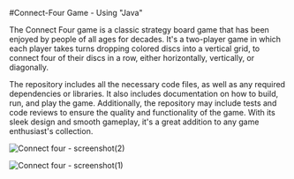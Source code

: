 #Connect-Four Game - Using "Java"

The Connect Four game is a classic strategy board game that has been enjoyed by people of all ages for decades. It's a two-player game in which each player takes turns dropping colored discs into a vertical grid, to connect four of their discs in a row, either horizontally, vertically, or diagonally.

The repository includes all the necessary code files, as well as any required dependencies or libraries. It also includes documentation on how to build, run, and play the game. Additionally, the repository may include tests and code reviews to ensure the quality and functionality of the game. With its sleek design and smooth gameplay, it's a great addition to any game enthusiast's collection.

![Connect four - screenshot(2)](https://github.com/samara6855/Connect-Four-Game/assets/101248119/63cd14e8-d7ad-4a76-a42e-dfd24549ce3b)

![Connect four - screenshot(1)](https://github.com/samara6855/Connect-Four-Game/assets/101248119/e08f5fa7-b385-442f-a02c-e9300a49e6ee)
